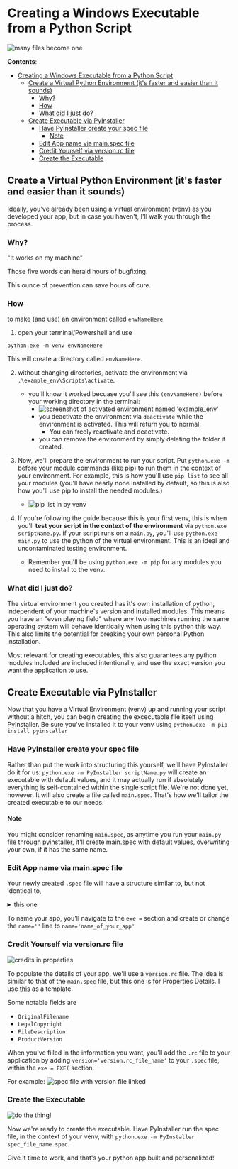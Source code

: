 # Creating a Windows Executable from a Python Script

![many files become one](../../../img/tutorials/python/PyInstaller/stack%20of%20files%20to%20single%20file.jpg)

**Contents**:
- [Creating a Windows Executable from a Python Script](#creating-a-windows-executable-from-a-python-script)
  - [Create a Virtual Python Environment (it's faster and easier than it sounds)](#create-a-virtual-python-environment-its-faster-and-easier-than-it-sounds)
    - [Why?](#why)
    - [How](#how)
    - [What did I just do?](#what-did-i-just-do)
  - [Create Executable via PyInstaller](#create-executable-via-pyinstaller)
    - [Have PyInstaller create your spec file](#have-pyinstaller-create-your-spec-file)
      - [Note](#note)
    - [Edit App name via main.spec file](#edit-app-name-via-mainspec-file)
    - [Credit Yourself via version.rc file](#credit-yourself-via-versionrc-file)
    - [Create the Executable](#create-the-executable)



## Create a Virtual Python Environment (it's faster and easier than it sounds)

Ideally, you've already been using a virtual environment (venv) as you developed your app, but in case you haven't, I'll walk you through the process.

### Why?

"It works on my machine"

Those five words can herald hours of bugfixing.

This ounce of prevention can save hours of cure.


### How

to make (and use) an environment called `envNameHere`

1. open your terminal/Powershell and use

```
python.exe -m venv envNameHere
```

This will create a directory called `envNameHere`.

2. without changing directories, activate the environment via `.\example_env\Scripts\activate`.
   * you'll know it worked becuase you'll see this `(envNameHere)` before your working directory in the terminal:
     * ![screenshot of activated environment named 'example_env'](../../../img/tutorials/python/virtual%20ewnvironment/python%20environment%20activated.PNG)
     * you deactivate the environment via `deactivate` while the environment is activated. This will return you to normal.
       * You can freely reactivate and deactivate.
     * you can remove the environment by simply deleting the folder it created.

3. Now, we'll prepare the environment to run your script. Put `python.exe -m ` before your module commands (like pip) to run them in the context of your environment. For example, this is how you'll use `pip list` to see all your modules (you'll have nearly none installed by default, so this is also how you'll use pip to install the needed modules.)
   * ![pip list in py venv](../../../img/tutorials/python/virtual%20ewnvironment/python%20env%20pip.PNG)

4. If you're following the guide because this is your first venv, this is when you'll **test your script in the context of the environment** via `python.exe scriptName.py`. if your script runs on a `main.py`, you'll use `python.exe main.py` to use the python of the virtual environment. This is an ideal and uncontaminated testing environment.
    * Remember you'll be using `python.exe -m pip` for any modules you need to install to the venv.


### What did I just do?

The virtual environment you created has it's own installation of python, independent of your machine's version and installed modules. This means you have an "even playing field" where any two machines running the same operating system will behave identically when using this python this way. This also limits the potential for breaking your own personal Python installation.

Most relevant for creating executables, this also guarantees any python modules included are included intentionally, and use the exact version you want the application to use.


## Create Executable via PyInstaller

Now that you have a Virtual Environment (venv) up and running your script without a hitch, you can begin creating the excecutable file itself using PyInstaller. Be sure you've installed it to your venv using `python.exe -m pip install pyinstaller`

### Have PyInstaller create your spec file

Rather than put the work into structuring this yourself, we'll have PyInstaller do it for us: `python.exe -m PyInstaller scriptName.py` will create an executable with default values, and it may actually run if absolutely everything is self-contained within the single script file. We're not done yet, however. It will also create a file called `main.spec`. That's how we'll tailor the created executable to our needs.

#### Note

You might consider renaming `main.spec`, as anytime you run your `main.py` file through pyinstaller, it'll create main.spec with default values, overwriting your own, if it has the same name.

### Edit App name via main.spec file

Your newly created `.spec` file will have a structure similar to, but not identical to, <details>
<summary>this one</summary>


![top half](../../../img/tutorials/python/PyInstaller/spec%20file%20-%20analysis%20(top).PNG)
![bottom half](../../../img/tutorials/python/PyInstaller/spec%20file%20-%20pyz,%20exe.PNG)
</details>

To name your app, you'll navigate to the `exe =` section and create or change the `name=''` line to `name='name_of_your_app'`

### Credit Yourself via version.rc file

![credits in properties](../../../img/tutorials/python/PyInstaller/credits%20in%20properties.png)

To populate the details of your app, we'll use a `version.rc` file. The idea is similar to that of the `main.spec` file, but this one is for Properties Details. I use [this](../../demonstrations/syntax/python/PyInstaller/version.rc) as a template.

Some notable fields are

* `OriginalFilename`
* `LegalCopyright`
* `FileDescription`
* `ProductVersion`

When you've filled in the information you want, you'll add the `.rc` file to your application by adding `version='version.rc_file_name'` to your `.spec` file, within the `exe = EXE(` section.

For example:
![spec file with version file linked](../../../img/tutorials/python/PyInstaller/spec%20file%20version%20line.PNG)

### Create the Executable

![do the thing!](../../../img/zhu-li,%20do%20the%20thing.gif)

Now we're ready to create the executable. Have PyInstaller run the spec file, in the context of your venv, with `python.exe -m PyInstaller spec_file_name.spec`.

Give it time to work, and that's your python app built and personalized!
